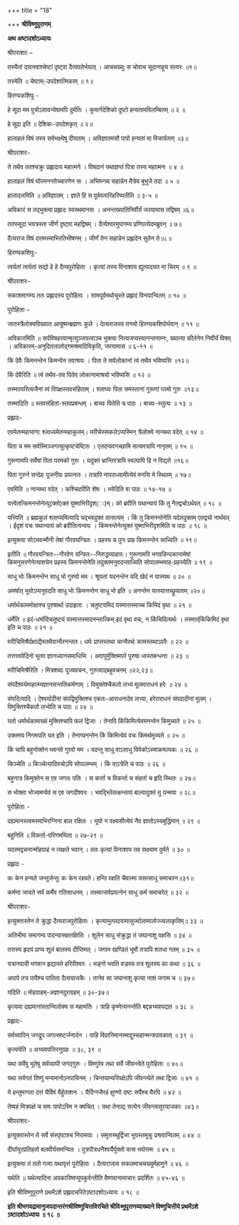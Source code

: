 +++
title = "18"

+++
**श्रीविष्णुपुराणम्**

**अथ अष्टादशोऽध्यायः**

 श्रीपराशरः –

तस्यैतां दावनवाश्चेष्टां दृष्ट्वा दैत्यपतेर्भयात् । आचचख्युः स चोवाच सूदानाहूय सत्वरः ॥१॥

 तस्येति ॥ चेष्टाम्-उपदेशात्मिकाम् ॥ १॥

 हिरण्यकशिपुः -

हे सूदा मम पुत्रोऽसावन्येषामपि दुर्मतिः । कुमार्गदेशिको दुष्टो हन्यतामविलम्बितम् ॥ २ ॥

 हे सूदा इति ॥ देशिकः-उपदेशकृत् ॥ २॥

हालाहलं विषं तस्य सर्वभक्ष्येषु दीयताम् । अविज्ञातमसौ पापो हन्यतां मा विचार्यताम् ॥३॥

 श्रीपराशरः-

ते तथैव ततश्चक्रुः प्रह्लादाय महात्मने । विषदानं यथाज्ञप्तं पित्रा तस्य महात्मनः ॥ ४ ॥

हालाहलं विषं घोरमनन्तोच्चारणेन सः । अभिमन्त्र्य सहान्नेन मैत्रेय बुभुजे तदा ॥ ५ ॥

 हालादलमिति ॥ अविज्ञातम् । ज्ञाते हि स पूर्ववत्परिहरिष्यतीति ॥ ३-५ ॥

अविकारं स तद्भुक्त्वा प्रह्लादः स्वस्थमानसः । अनन्तख्यातिनिर्वीर्यं जरयामास तद्विषम् ॥६॥

ततस्सूदा भयत्रस्ता जीर्णं दृष्ट्वा महद्विषम् । दैत्येश्वरमुपागम्य प्रणिपत्येदमब्रुवन् ॥ ७॥

दैत्यराज विषं दत्तमस्माभिरतिभीषणम् । जीर्णं तेन सहान्नेन प्रह्लादेन सुतेन ते॥८॥

 हिरण्यकशिपुः-

त्वर्यतां त्वर्यतां सद्यो हे हे दैत्यपुरोहिताः । कृत्यां तस्य विनाशाय ह्युत्पादयत मा चिरम् ॥ ९ ॥

 श्रीपराशरः-

सकाशमागम्य ततः प्रह्लादस्य पुरोहिताः । सामपूर्वमथोचुस्ते प्रह्लादं विनयान्वितम् ॥ १० ॥

 पुरोहिताः –

जातस्त्रैलोक्यविख्यात आयुष्मन्ब्रह्मणः कुले । देत्यराजस्य तनयो हिरण्यकशिपोर्भवान् ॥ ११ ॥

 अविकारमिति ॥ सर्पविषहरवान्मृत्युञ्जयत्वाञ्च भुक्त्वा नित्यजप्यस्यानन्तनाम्नः, ख्यात्या कीर्तनेन निर्वीर्यं विषम् । अविकारम्-अनुदितलालोद्गमश्रमादिविकृति, जरयामास ॥ ६-११ ॥

किं देवैः किमनन्तेन किमन्येन तवाश्रयः । पिता ते सर्वलोकानां त्वं तथैव भविष्यसि ॥१२॥

 किं देवैरिति ॥ त्वं तथैव-तव पितेव लोकानामाश्रयो भविष्यसि ॥ १२ ॥

तस्मात्परित्यजैनां त्वं विपक्षस्तवसंहिताम् । श्लाघ्यः पिता समस्तानां गुरूणां परमो गुरुः ॥१३॥

 तस्मादिति ॥ स्तवसंहितां-स्तवप्रबन्धम् । बाच्यः पितेति च पाठः । बाच्यः-स्तुत्यः ॥ १३ ॥

 प्रह्लादः-

एवमेतन्महाभागाः श्लाध्यमेतन्महाकुलम्। मरीचेस्सकलेऽप्यस्मिन् त्रैलोक्ये नान्यथा वदेत् ॥ १४ ॥

पिता च मम सर्वस्मिञ्जगत्युत्कृष्टचेष्टितः । एतदप्यवगच्छामि सत्यमत्रापि नानृतम् ॥ १५ ॥

गुरूणामपि सर्वेषां पिता परमको गुरुः । यदुक्तं भ्रान्तिरत्रापि स्वल्पापि हि न विद्यते ॥१६॥

पिता गुरुर्न सन्देहः पूजनीयः प्रयत्नतः । तत्रापि नापराध्यामीत्येवं मनसि मे स्थितम् ॥ १७॥

 एवमिति ॥ नान्यथा वदेत् । कश्चिदपीति शेषः । भवेदिति वा पाठः ॥ १४-१७ ॥

यत्त्वेतत्किमनन्तेनेत्यु(क्तो)क्तं युष्माभिरीदृश(ः)म्। को ब्रवीति यथान्यायं किं तु नैतद्वचोऽर्थवत् ॥ १८ ॥

 यत्त्विति ॥ ब्रह्मकुलं श्लाघ्यमित्यादि यद्भवदुक्तं तत्सत्यम् । किं तु किमनन्तेनेति यदेतदुक्तम् एतद्वचो नार्थवत् । ईदृशं वचः यथान्यायं को ब्रवीतित्यन्वयः । किमनन्तेनेत्युक्तं युष्माभिरीदृशमिति च पाठः ॥ १८ ॥

इत्युक्त्वा सोऽभवन्मौनी तेषां गौरवयन्त्रितः । प्रहस्य च पुनः प्राह किमनन्तेन साध्विति ॥ १९॥

 इतीति ॥ गौरवयन्त्रितः--गौरवेण यन्त्रितः--निरुद्धव्याहारः। गुरूणामपि
भगवन्निन्दकानामेषां किमनुसरणेनेत्याशयेन प्रहस्य किमनन्तेनेति तदुक्तमनुवदन्साध्विति सोपालम्भमाह-प्रहस्येति ॥ १९ ॥

साधु भोः किमनन्तेन साधु भो गुरुवो मम । श्रूयतां यदनन्तेन यदि खेदं न यास्यथ ॥ २० ॥

 अमर्षात् भूयोऽप्यनुवदति साधु भोः किमनन्तेन साधु भो इति ॥ अनन्तेन यत्स्यात्तच्छ्रूयताम् ॥२०॥

धर्मार्थकाममोक्षाश्च पुरुषार्था उदाहृताः । चतुष्टयमिदं यस्मात्तस्माच्च किमिदं वृथा ॥ २१ ॥

 धर्मेति ॥ इदं-धर्मादिचतुष्टयं यस्मात्तस्मादनन्तात्किम् इदं वृथा वचः, न किंचिदित्यर्थः । तस्मात्ंकिंकिमिदं वृथा इति च पाठः ॥ २१ ॥

मरीचिमिश्रैर्दक्षाद्यैस्तथैवान्यैरनन्ततः। धर्मः प्राप्तस्तथा चान्यैरर्थः कामस्तथाऽपरैः ॥ २२ ॥

तत्तत्त्ववेदिनो भूत्वा ज्ञानध्यानसमाधिभिः । अवापुर्मुक्तिमपरे पुरुषा ध्वस्तबन्धनाः ॥ २३ ॥

 मरीचिमिश्रैरिति । मित्रशब्दः पूज्यवचनः, गुरुत्वाद्बहुवचनम् ॥२२,२३॥

संपदैश्वर्यमाहात्म्यज्ञानसन्ततिकर्मणाम् । विमुक्तेश्चैकतो लभ्यं मूलमाराधनं हरेः ॥ २४ ॥

 संपदित्यादि । ऐश्वर्यादीनां संपद्विमुक्तिश्च एकतः-आराधनादेव लभ्या, हरेराराधनं संपदादीनां मूलम् । विमुक्तिश्चैकतो लभ्येति च पाठः ॥ २४ ॥

यतो धर्मार्थकामाख्यं मुक्तिश्चापि फलं द्विजाः । तेनापि किंकिमित्येवमनन्तेन किमुच्यते ॥ २५ ॥

 उक्तमय निगमयति यत इति । तेनाप्यनन्तेन किं किमित्येवं वचः किमर्थमुच्यते ॥ २५ ॥

किं चापि बहुनोक्तेन भवन्तो गुरवो मम । वदन्तु साधु वाऽसाधु विवेकोऽस्माकमल्पकः ॥ २६ ॥

 किञ्चेति ॥ किञ्चेत्यादिवचोऽपि सोपालम्भम् । किं वाऽत्रेति च पाठः ॥ २६ ॥

बहुनात्र किमुक्तेन स एव जगतः पतिः । स कर्त्ता च विकर्त्ता च संहर्ता च हृदि स्थितः ॥ २७॥

स भोक्ता भोज्यमप्येवं स एव जगदीश्वरः । भवद्भिरेतत्क्षन्तव्यं बाल्यादुक्तं तु यन्मया ॥ २८॥

 पुरोहिताः -

दह्यमानस्त्वमस्माभिरग्निना बाल रक्षितः । भूयो न वक्ष्यसीत्येवं नैव ज्ञातोऽस्यबुद्धिमान् ॥ २९ ॥

 बहूनिति ॥ विकर्ता-परिणमयिता ॥ २७-२९ ॥

यदस्मद्वचनान्मोहग्राहं न त्यक्षते भवान् । ततः कृत्यां विनाशाय तव स्रक्ष्याम दुर्मते ॥ ३० ॥

 प्रह्लादः -

कः केन हन्यते जन्तुर्जन्तुः कः केन रक्ष्यते। हन्ति रक्षति चैवात्मा यसत्साधु समाचरन॥३१॥

कर्मणा जायते सर्वं कर्मैव गतिसाधनम् । तस्मात्सर्वप्रयत्नेन साधु कर्म समाचरेत् ॥ ३२ ॥

 श्रीपराशरः-

इत्युक्तास्तेन ते क्रुद्धा दैत्यराजपुरोहिताः । कृत्यामुत्पादयामासुर्ज्वालामालोज्ज्वलाकृतिम्॥ ३३ ॥

अतिभीमा समागम्य पादन्यासक्षतक्षितिः । शूलेन साधु संक्रुद्धा तं जघानाशु वक्षसि ॥ ३४ ॥

तत्तस्य हृदयं प्राप्य शूलं बालस्य दीप्तिमत् । जगाम खण्डितं भूमौ तत्रापि शतधा गतम् ॥ ३५ ॥

यत्रानपायी भगवान हृद्यास्ते हरिरीश्वरः । भङ्गो भवति वज्रस्य तत्र शूलस्य का कथा ॥ ३६ ॥

अपापे तत्र पापैश्च पातिता दैत्ययाजकैः । तानेव सा जघानाशु कृत्या नाशं जगाम च ॥ ३७॥

 यदिति ॥ मोहग्राहम्-अज्ञानदुराग्रहम् ॥ ३०-३७॥

कृत्यया दह्यमानांस्तान्विलोक्य स महामतिः । त्राहि कृष्णेत्यनन्तेति बद्दन्नभ्यवपद्यत ॥ ३८ ॥

 प्रह्लादः-

सर्वव्यापिन् जगद्रूप जगत्स्रष्टर्जनार्दन । पाहि विप्रानिमानस्माद्दुस्सहान्मन्त्रपावकात् ॥ ३९ ॥

 कृत्ययेति ॥ अभ्यवपत्तिरनुग्रहः ॥ ३८, ३९ ॥

यथा सर्वेषु भूतेषु सर्वव्यापी जगद्गुरुः । विष्णुरेव तथा सर्वे जीवन्त्वेते पुरोहिताः ॥ ४०॥

यथा सर्वगतं विष्णुं मन्यमानोऽनपायिनम् । चिन्तयाम्यरिपक्षेऽपि जीवन्त्येते तथा द्विजाः ॥ ४१ ॥

ये हन्तुमागता दत्तं यैर्विषं यैर्हुताशनः । यैर्दिग्गजैरहं क्षुण्णो दष्टः सर्पैश्च यैरपि ॥ ४२ ॥

तेष्वहं मित्रपक्षे च समः पापोऽस्मि न क्वचित् । यथा तेनाद्य सत्येन जीवन्त्वसुरयाजकाः ॥४३॥

 श्रीपराशरः-

इत्युक्तास्तेन ते सर्वे संस्पृष्टाश्च निरामयाः । समुत्तस्थुर्द्विजा भूयस्तमूचुः प्रश्रयान्वितम् ॥ ४४ ॥

दीर्घायुरप्रतिहतो बलवीर्यसमन्वितः । पुत्रपौत्रधनैश्वर्यैर्युक्तो वत्स भवोत्तमः ॥ ४५ ॥

इत्युक्त्वा तं ततो गत्वा यथावृत्तं पुरोहिताः । दैत्यराजाय सकलमाचचख्युर्महामुने ॥ ४६ ॥

यथेति ॥ यथेत्यादिना अपकारिष्वप्युपकुर्वन्तीति वैष्णवानामाचारः प्रदर्शितः ॥ ४५-४६ ॥

इति श्रीविष्णुपुराणे प्रथमेंऽशे प्रह्लादचरितेऽष्टादशोऽध्यायः ॥ १८ ॥

**इति श्रीभगवद्रामानुजपदान्तरंगश्रीविष्णुचित्तविरचिते श्रीवि*ष्णु*पुराणव्याख्याने विष्णुचित्तीये प्रथमेंऽशे ऽष्टादशोऽध्यायः ॥ १८ ॥**
